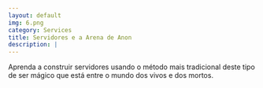 ```yaml
---
layout: default
img: 6.png
category: Services
title: Servidores e a Arena de Anon
description: |
---
```

Aprenda a construir servidores usando o método mais tradicional deste tipo de ser mágico que está entre o mundo dos vivos e dos mortos.